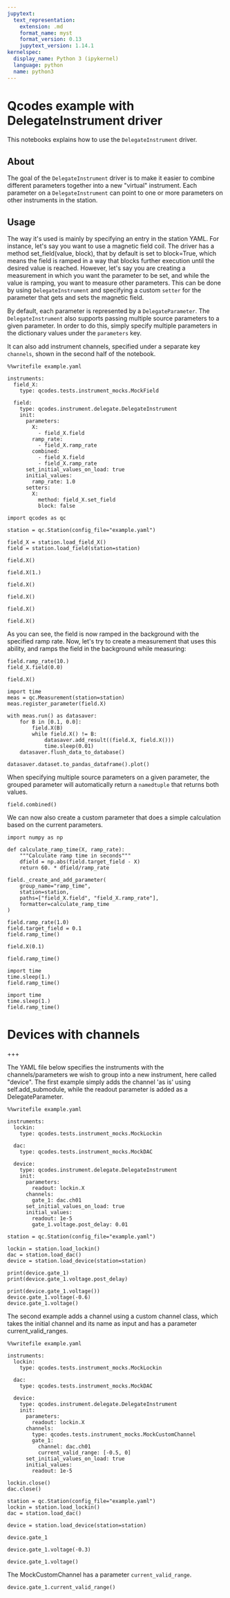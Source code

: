 ```yaml
---
jupytext:
  text_representation:
    extension: .md
    format_name: myst
    format_version: 0.13
    jupytext_version: 1.14.1
kernelspec:
  display_name: Python 3 (ipykernel)
  language: python
  name: python3
---
```


# Qcodes example with DelegateInstrument driver

This notebooks explains how to use the `DelegateInstrument` driver.

## About
The goal of the `DelegateInstrument` driver is to make it easier to combine different parameters together into a new "virtual" instrument. Each parameter on a `DelegateInstrument` can point to one or more parameters on other instruments in the station.

## Usage
The way it's used is mainly by specifying an entry in the station YAML. For instance, let's say you want to use a magnetic field coil. The driver has a method set_field(value, block), that by default is set to block=True, which means the field is ramped in a way that blocks further execution until the desired value is reached. However, let's say you are creating a measurement in which you want the parameter to be set, and while the value is ramping, you want to measure other parameters. This can be done by using `DelegateInstrument` and specifying a custom `setter` for the parameter that gets and sets the magnetic field.

By default, each parameter is represented by a `DelegateParameter`. The `DelegateInstrument` also supports passing multiple source parameters to a given parameter. In order to do this, simply specify multiple parameters in the dictionary values  under the `parameters` key.

It can also add instrument channels, specified under a separate key `channels`, shown in the second half of the notebook.

```{code-cell} ipython3
%%writefile example.yaml

instruments:
  field_X:
    type: qcodes.tests.instrument_mocks.MockField

  field:
    type: qcodes.instrument.delegate.DelegateInstrument
    init:
      parameters:
        X:
          - field_X.field
        ramp_rate:
          - field_X.ramp_rate
        combined:
          - field_X.field
          - field_X.ramp_rate
      set_initial_values_on_load: true
      initial_values:
        ramp_rate: 1.0
      setters:
        X:
          method: field_X.set_field
          block: false
```

```{code-cell} ipython3
import qcodes as qc
```

```{code-cell} ipython3
station = qc.Station(config_file="example.yaml")
```

```{code-cell} ipython3
field_X = station.load_field_X()
field = station.load_field(station=station)
```

```{code-cell} ipython3
field.X()
```

```{code-cell} ipython3
field.X(1.)
```

```{code-cell} ipython3
field.X()
```

```{code-cell} ipython3
field.X()
```

```{code-cell} ipython3
field.X()
```

```{code-cell} ipython3
field.X()
```

As you can see, the field is now ramped in the background with the specified ramp rate. Now, let's try to create a measurement that uses this ability, and ramps the field in the background while measuring:

```{code-cell} ipython3
field.ramp_rate(10.)
field_X.field(0.0)
```

```{code-cell} ipython3
field.X()
```

```{code-cell} ipython3
import time
meas = qc.Measurement(station=station)
meas.register_parameter(field.X)

with meas.run() as datasaver:
    for B in [0.1, 0.0]:
        field.X(B)
        while field.X() != B:
            datasaver.add_result((field.X, field.X()))
            time.sleep(0.01)
    datasaver.flush_data_to_database()
```

```{code-cell} ipython3
datasaver.dataset.to_pandas_dataframe().plot()
```

When specifying multiple source parameters on a given parameter, the grouped parameter will automatically return a `namedtuple` that returns both values.

```{code-cell} ipython3
field.combined()
```

We can now also create a custom parameter that does a simple calculation based on the current parameters.

```{code-cell} ipython3
import numpy as np

def calculate_ramp_time(X, ramp_rate):
    """Calculate ramp time in seconds"""
    dfield = np.abs(field.target_field - X)
    return 60. * dfield/ramp_rate
```

```{code-cell} ipython3
field._create_and_add_parameter(
    group_name="ramp_time",
    station=station,
    paths=["field_X.field", "field_X.ramp_rate"],
    formatter=calculate_ramp_time
)
```

```{code-cell} ipython3
field.ramp_rate(1.0)
field.target_field = 0.1
field.ramp_time()
```

```{code-cell} ipython3
field.X(0.1)
```

```{code-cell} ipython3
field.ramp_time()
```

```{code-cell} ipython3
import time
time.sleep(1.)
field.ramp_time()
```

```{code-cell} ipython3
import time
time.sleep(1.)
field.ramp_time()
```

# Devices with channels

+++

The YAML file below specifies the instruments with the channels/parameters we wish to group into a new instrument, here called "device". The first example simply adds the channel 'as is' using self.add_submodule, while the readout parameter is added as a DelegateParameter.

```{code-cell} ipython3
%%writefile example.yaml

instruments:
  lockin:
    type: qcodes.tests.instrument_mocks.MockLockin

  dac:
    type: qcodes.tests.instrument_mocks.MockDAC   

  device:
    type: qcodes.instrument.delegate.DelegateInstrument
    init:
      parameters:
        readout: lockin.X
      channels:
        gate_1: dac.ch01
      set_initial_values_on_load: true
      initial_values:
        readout: 1e-5
        gate_1.voltage.post_delay: 0.01
```

```{code-cell} ipython3
station = qc.Station(config_file="example.yaml")
```

```{code-cell} ipython3
lockin = station.load_lockin()
dac = station.load_dac()
device = station.load_device(station=station)
```

```{code-cell} ipython3
print(device.gate_1)
print(device.gate_1.voltage.post_delay)
```

```{code-cell} ipython3
print(device.gate_1.voltage())
device.gate_1.voltage(-0.6)
device.gate_1.voltage()
```

The second example adds a channel using a custom channel class, which takes the initial channel and its name as input and has a parameter current_valid_ranges.

```{code-cell} ipython3
%%writefile example.yaml

instruments:
  lockin:
    type: qcodes.tests.instrument_mocks.MockLockin

  dac:
    type: qcodes.tests.instrument_mocks.MockDAC   

  device:
    type: qcodes.instrument.delegate.DelegateInstrument
    init:
      parameters:
        readout: lockin.X
      channels:
        type: qcodes.tests.instrument_mocks.MockCustomChannel
        gate_1: 
          channel: dac.ch01
          current_valid_range: [-0.5, 0]
      set_initial_values_on_load: true
      initial_values:
        readout: 1e-5
```

```{code-cell} ipython3
lockin.close()
dac.close()
```

```{code-cell} ipython3
station = qc.Station(config_file="example.yaml")
lockin = station.load_lockin()
dac = station.load_dac()
```

```{code-cell} ipython3
device = station.load_device(station=station)
```

```{code-cell} ipython3
device.gate_1
```

```{code-cell} ipython3
device.gate_1.voltage(-0.3)
```

```{code-cell} ipython3
device.gate_1.voltage()
```

The MockCustomChannel has a parameter `current_valid_range`.

```{code-cell} ipython3
device.gate_1.current_valid_range()
```
